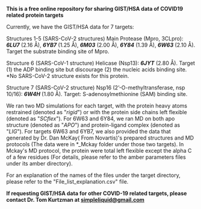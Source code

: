 
**This is a free online repository for sharing GIST/HSA data of COVID19 related protein targets**

Currently, we have the GIST/HSA data for 7 targets:

Structures 1-5  (SARS-CoV-2 structures)
Main Protease (Mpro, 3CLpro): **_6LU7_** (2.16 Å), **_6YB7_** (1.25 Å), **_6M03_** (2.00 Å), **_6Y84_** (1.39 Å), **_6W63_** (2.10 Å). Target the substrate binding site of Mpro.

Structure 6  (SARS-CoV-1 structure)
Helicase (Nsp13): **_6JYT_** (2.80 Å). Target (1) the ADP binding site but discourage (2) the nucleic acids binding site. *No SARS-CoV-2 structure exists for this protein.

Structure 7  (SARS-CoV-2 structure)
Nsp16 (2’-O-methyltransferase, nsp 10/16): **_6W4H_** (1.80 Å). Target: S-adenosylmethionine (SAM) binding site.


We ran two MD simulations for each target, with the protein heavy atoms restrained (denoted as "*rigid*") or with the protein side chains left flexible (denoted as "*SCflex*"). For 6W63 and 6Y84, we ran MD on both apo structure (denoted as "*APO*") and protein-ligand complex (denoted as "*LIG*"). For targets 6W63 and 6YB7, we also provided the data that generated by Dr. Dan McKay( From Novartis)'s prepared structures and MD protocols (The data were in *_Mckay folder under those two targets). In Mckay's MD protocol, the protein were total left flexible except the alpha C of a few residues (For details, please refer to the amber parameters files under its amber directory).

For an explanation of the names of the files under the target directory, please refer to the "File_list_explanation.csv" file.


**If requesting GIST/HSA data for other COVID-19 related targets, please contact Dr. Tom Kurtzman at simpleliquid@gmail.com**
